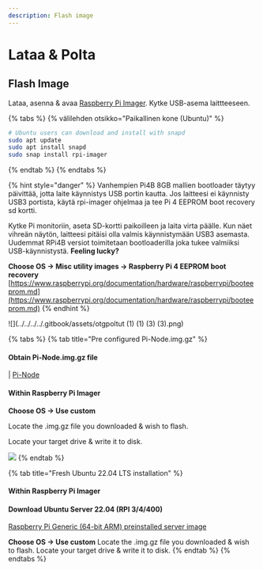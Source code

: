```yaml
---
description: Flash image
---
```


# Lataa & Polta

## Flash Image

Lataa, asenna & avaa [Raspberry Pi Imager](https://github.com/raspberrypi/rpi-imager/releases/latest). Kytke USB-asema laittteeseen.

{% tabs %}
{% välilehden otsikko="Paikallinen kone (Ubuntu)" %}
```bash
# Ubuntu users can download and install with snapd
sudo apt update
sudo apt install snapd
sudo snap install rpi-imager
```
{% endtab %}
{% endtabs %}

{% hint style="danger" %}
Vanhempien Pi4B 8GB mallien bootloader täytyy päivittää, jotta laite käynnistys USB portin kautta. Jos laitteesi ei käynnisty USB3 portista, käytä rpi-imager ohjelmaa ja tee Pi 4 EEPROM boot recovery sd kortti.

Kytke Pi monitoriin, aseta SD-kortti paikoilleen ja laita virta päälle. Kun näet vihreän näytön, laitteesi pitäisi olla valmis käynnistymään USB3 asemasta. Uudemmat RPi4B versiot toimitetaan bootloaderilla joka tukee valmiiksi USB-käynnistystä. **Feeling lucky?**

**Choose OS -> Misc utility images -> Raspberry Pi 4 EEPROM boot recovery** [https://www.raspberrypi.org/documentation/hardware/raspberrypi/booteeprom.md](https://www.raspberrypi.org/documentation/hardware/raspberrypi/booteeprom.md)
{% endhint %}

![](../../../../.gitbook/assets/otgpoltut (1) (1) (3) (3).png)

{% tabs %}
{% tab title="Pre configured Pi-Node.img.gz" %}
#### Obtain Pi-Node.img.gz file

| [Pi-Node](https://mainnet.adamantium.online/Pi-Node.img.gz)

#### Within Raspberry Pi Imager

**Choose OS -> Use custom**

Locate the .img.gz file you downloaded & wish to flash.

Locate your target drive & write it to disk.

![](../../../.gitbook/assets/custom\_os.png)
{% endtab %}

{% tab title="Fresh Ubuntu 22.04 LTS installation" %}
#### Within Raspberry Pi Imager

#### Download Ubuntu Server 22.04 (RPI 3/4/400)

[Raspberry Pi Generic (64-bit ARM) preinstalled server image](https://cdimage.ubuntu.com/ubuntu-server/daily-preinstalled/current/jammy-preinstalled-server-arm64+raspi.img.xz)

****Choose OS -> Use custom**** Locate the .img.gz file you downloaded & wish to flash. Locate your target drive & write it to disk.
{% endtab %}
{% endtabs %}
